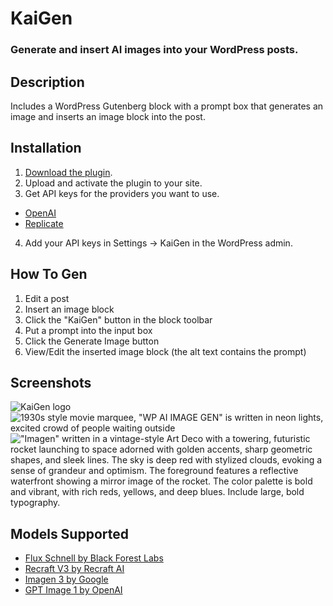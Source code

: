 # KaiGen
### Generate and insert AI images into your WordPress posts.

## Description
Includes a WordPress Gutenberg block with a prompt box that generates an image and inserts an image block into the post.

## Installation
1. [Download the plugin](https://github.com/jacobschweitzer/kaigen/archive/refs/heads/main.zip).
2. Upload and activate the plugin to your site.
3. Get API keys for the providers you want to use.
- [OpenAI](https://platform.openai.com/settings/profile?tab=api-keys)
- [Replicate](https://replicate.com/account/api-tokens)
4. Add your API keys in Settings -> KaiGen in the WordPress admin.


## How To Gen
1. Edit a post
2. Insert an image block
3. Click the "KaiGen" button in the block toolbar
4. Put a prompt into the input box
5. Click the Generate Image button
6. View/Edit the inserted image block (the alt text contains the prompt)

## Screenshots
![KaiGen logo](https://github.com/user-attachments/assets/6a5a20ac-6c69-4622-adb0-84f77a293ac7)
![1930s style movie marquee, "WP AI IMAGE GEN" is written in neon lights, excited crowd of people waiting outside](https://github.com/user-attachments/assets/11757cae-4bc5-4052-9fd3-ce1a4ef43a4c)
!["Imagen" written in a vintage-style Art Deco with a towering, futuristic rocket launching to space adorned with golden accents, sharp geometric shapes, and sleek lines. The sky is deep red with stylized clouds, evoking a sense of grandeur and optimism. The foreground features a reflective waterfront showing a mirror image of the rocket. The color palette is bold and vibrant, with rich reds, yellows, and deep blues. Include large, bold typography.](https://github.com/user-attachments/assets/39aa472d-8395-4252-9ebd-4a396a96a3b1)


## Models Supported
- [Flux Schnell by Black Forest Labs](https://replicate.com/black-forest-labs/flux-schnell)
- [Recraft V3 by Recraft AI](https://replicate.com/recraft-ai/recraft-v3)
- [Imagen 3 by Google](https://replicate.com/google/imagen-3)
- [GPT Image 1 by OpenAI](https://openai.com/index/image-generation-api)
